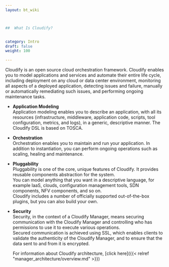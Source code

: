 ```yaml
---
layout: bt_wiki



##  What Is Cloudify?


category: Intro
draft: false
weight: 100

---
```


Cloudify is an open source cloud orchestration framework. Cloudify enables you to model applications and services and automate their entire life cycle, including deployment on any cloud or data center environment, monitoring all aspects of a deployed application, detecting issues and failure, manually or automatically remediating such issues, and performing ongoing maintenance tasks.

* **Application Modeling**  
  Application modeling enables you to describe an application, with all its resources (infrastructure, middleware, application code, scripts, tool configuration, metrics, and logs), in a generic, descriptive manner. The Cloudify DSL is based on TOSCA.<br>
* **Orchestration**  
  Orchestration enables you to maintain and run your application. In addition to instantiation, you can perform ongoing operations such as scaling, healing and maintenance.<br>
* **Pluggability**  
  Pluggability is one of the core, unique features of Cloudify. It provides reusable components abstraction for the system.  <br>
  You can model anything that you want in a descriptive language, for example IaaS, clouds, configuration management tools, SDN components, NFV components, and so on.  <br>
  Cloudify includes a number of officially supported out-of-the-box plugins, but you can also build your own.<br>
* **Security**  
  Security, in the context of a Cloudify Manager, means securing communication with the Cloudify Manager and controlling who has permissions to use it to execute various operations. <br>
  Secured communication is achieved using SSL, which enables clients to validate the authenticity of the Cloudify Manager, and to ensure that the data sent to and from it is encrypted.

  For information about Cloudify architecture, [click here]({{< relref "manager_architecture/overview.md" >}})
